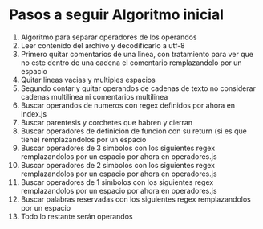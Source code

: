 # Pasos a seguir Algoritmo inicial
1.  Algoritmo para separar operadores de los operandos
2.  Leer contenido del archivo y decodificarlo a utf-8
3.  Primero quitar comentarios de una linea, con tratamiento para ver que no este dentro de una cadena el comentario remplazandolo por un espacio
5.  Quitar lineas vacias y multiples espacios
6.  Segundo contar y quitar operandos de cadenas de texto no considerar cadenas multilinea ni comentarios multilinea
7.  Buscar operandos de numeros con regex definidos por ahora en index.js
8.  Buscar parentesis y corchetes que habren y cierran
9.  Buscar operadores de definicion de funcion con su return (si es que tiene) remplazandolos por un espacio
10. Buscar operadores de 3 simbolos con los siguientes regex remplazandolos por un espacio por ahora en operadores.js
11. Buscar operadores de 2 simbolos con los siguientes regex remplazandolos por un espacio por ahora en operadores.js
12. Buscar operadores de 1 simbolos con los siguientes regex remplazandolos por un espacio por ahora en operadores.js
13. Buscar palabras reservadas con los siguientes regex remplazandolos por un espacio
14. Todo lo restante serán operandos
